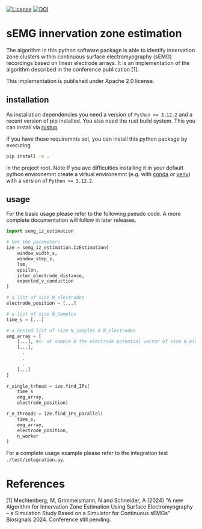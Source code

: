 [![License](https://img.shields.io/badge/License-Apache_2.0-blue.svg)](https://opensource.org/licenses/Apache-2.0)
[![DOI](https://zenodo.org/badge/DOI/10.5281/zenodo.10406144.svg)](https://doi.org/10.5281/zenodo.10406144)

# sEMG innervation zone estimation

The algorithm in this python software package is able to identify innervation
zone clusters within continuous surface electromyography (sEMG) recordings
based on linear electrode arrays. It is an implementation of the algorithm
described in the conference publication [1].

This implementation is published under Apache 2.0 license.

## installation

As installation dependencies you need a version of `Python >= 3.12.2`
and a recent version of pip installed. You also need the rust build system.
This you can install via [rustup](https://rustup.rs/)

If you have these requiremnts set, you can install this python package by executing

```bash
pip install -e .
```

in the project root. Note If you ave difficulties installing it in your
default python environemnt create a virtual environemnt (e.g. with
[conda](https://docs.conda.io/projects/conda/en/stable/user-guide/getting-started.html)
or [venv](https://docs.python.org/3/library/venv.html))
with a version of `Python >= 3.12.2`.

## usage

For the basic usage please refer to the following pseudo code.
A more complete documentation will follow in later releases.

```python
import semg_iz_estimation

# Set the parameters
ize = semg_iz_estimation.IzEstimation(
    window_width_s,
    window_step_s,
    lam,
    epsilon,
    inter_electrode_distance,
    expected_v_conduction
)

# a list of size N_electrodes
electrode_position = [...]

# a list of size N_Samples
time_s = [...]

# a nested list of size N_samples X N_electrodes
emg_array = [
    [...], #<- at sample 0 the electrode potential vector of size N_electrodes
    [...],
      .
      .
      .
    [...]
]

r_single_trhead = ize.find_IPs(
    time_s
    emg_array,
    electrode_position)

r_n_threads = ize.find_IPs_parallel(
    time_s,
    emg_array,
    electrode_position,
    n_worker
)
```

For a complete usage example please refer to the integration test
`./test/integration.py`.

# References

[1] Mechtenberg, M, Grimmelsmann, N and Schneider, A (2024)
"A new Algorithm for Innervation Zone Estimation Using Surface
Electromyography – a Simulation Study Based on a Simulator for
Continuous sEMGs" Biosignals 2024. Conference still pending.
